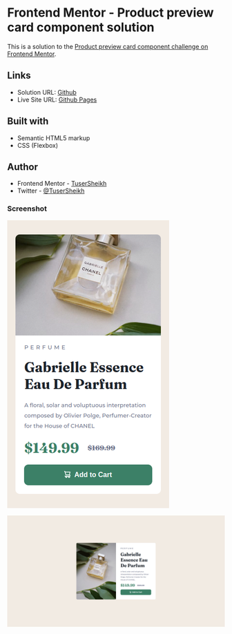 # Frontend Mentor - Product preview card component solution

This is a solution to the [Product preview card component challenge on Frontend Mentor](https://www.frontendmentor.io/challenges/product-preview-card-component-GO7UmttRfa).

## Links

- Solution URL: [Github](https://github.com/TuserSheikh/frontendmentor-challenges/tree/main/product-preview-card-component)
- Live Site URL: [Github Pages](https://tusersheikh.github.io/frontendmentor-challenges/product-preview-card-component/)

## Built with

- Semantic HTML5 markup
- CSS (Flexbox)

## Author

- Frontend Mentor - [TuserSheikh](https://www.frontendmentor.io/profile/TuserSheikh)
- Twitter - [@TuserSheikh](https://twitter.com/TuserSheikh)

### Screenshot

![Mobile](./images/mobile.png)

![desktop](./images/desktop.png)
